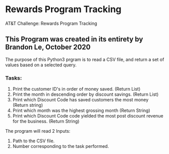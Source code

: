 # Rewards Program Tracking
AT&amp;T Challenge: Rewards Program Tracking

## This Program was created in its entirety by Brandon Le, October 2020

The purpose of this Python3 prgram is to read a CSV file, and return a set of values based on a selected query.

### Tasks:
1. Print the customer ID's in order of money saved. (Return List)
2. Print the month in descending order by discount savings. (Return List)
3. Print which Discount Code has saved customers the most money (Return string)
4. Print which month was the highest grossing month (Return String)
5. Print which Discount Code code yielded the most post discount revenue for the business. (Return String)

The program will read 2 Inputs:
1. Path to the CSV file.
2. Number corresponding to the task performed.
